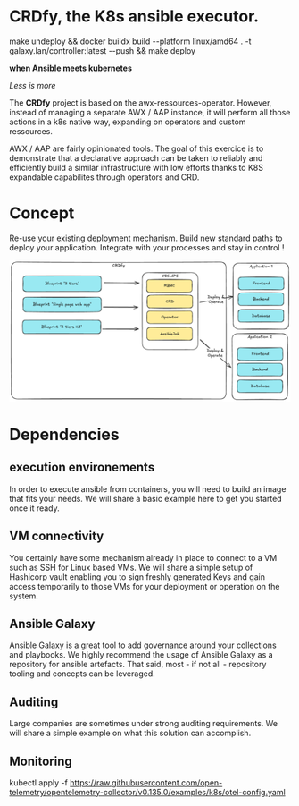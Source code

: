 # CRDfy, the K8s ansible executor.

make undeploy &&  docker buildx build --platform linux/amd64 . -t galaxy.lan/controller:latest --push && make deploy


**when Ansible meets kubernetes** 

_Less is more_ 


The **CRDfy** project is based on the awx-ressources-operator. However, instead of managing a separate AWX / AAP instance, it will perform all those actions in a k8s native way, expanding on operators and custom ressources. 

AWX / AAP are fairly opinionated tools. The goal of this exercice is to demonstrate that a declarative approach can be taken to reliably and efficiently build a similar infrastructure with low efforts thanks to K8S expandable capabilites through operators and CRD.

# Concept 

Re-use your existing deployment mechanism. Build new standard paths to deploy your application. Integrate with your processes and stay in control !

![CRDfy](./docs/concept.excalidraw.png)

# Dependencies 

## execution environements

In order to execute ansible from containers, you will need to build an image that fits your needs. We will share a basic example here to get you started once it ready.

## VM connectivity 

You certainly have some mechanism already in place to connect to a VM such as SSH for Linux based VMs. We will share a simple setup of Hashicorp vault enabling you to sign freshly generated Keys and gain access temporarily to those VMs for your deployment or operation on the system. 

## Ansible Galaxy

Ansible Galaxy is a great tool to add governance around your collections and playbooks. We highly recommend the usage of Ansible Galaxy as a repository for ansible artefacts. That said,  most - if not all -  repository tooling and concepts can be leveraged. 

## Auditing 

Large companies are sometimes under strong auditing requirements. We will share a simple example on what this solution can accomplish. 


## Monitoring 

kubectl apply -f https://raw.githubusercontent.com/open-telemetry/opentelemetry-collector/v0.135.0/examples/k8s/otel-config.yaml


